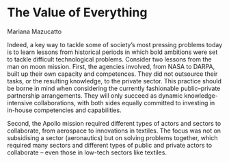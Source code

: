 # The Value of Everything

Mariana Mazucatto

Indeed, a key way to tackle some of society’s most pressing problems
today is to learn lessons from historical periods in which bold
ambitions were set to tackle difficult technological
problems. Consider two lessons from the man on moon mission. First,
the agencies involved, from NASA to DARPA, built up their own capacity
and competences. They did not outsource their tasks, or the resulting
knowledge, to the private sector. This practice should be borne in
mind when considering the currently fashionable public–private
partnership arrangements. They will only succeed as dynamic
knowledge-intensive collaborations, with both sides equally committed
to investing in in-house competencies and capabilities.

Second, the Apollo mission required different types of actors and
sectors to collaborate, from aerospace to innovations in textiles. The
focus was not on subsidising a sector (aeronautics) but on solving
problems together, which required many sectors and different types of
public and private actors to collaborate – even those in low-tech
sectors like textiles.

